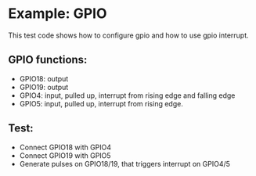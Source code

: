 # Example: GPIO

This test code shows how to configure gpio and how to use gpio interrupt.

## GPIO functions:

 * GPIO18: output
 * GPIO19: output
 * GPIO4:  input, pulled up, interrupt from rising edge and falling edge
 * GPIO5:  input, pulled up, interrupt from rising edge.

## Test:
 * Connect GPIO18 with GPIO4
 * Connect GPIO19 with GPIO5
 * Generate pulses on GPIO18/19, that triggers interrupt on GPIO4/5
